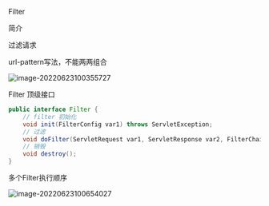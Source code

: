 Filter

简介

过滤请求

url-pattern写法，不能两两组合

![image-20220623100355727](\picture\image-20220623100355727.png)

Filter 顶级接口

```java
public interface Filter {
    // filter 初始化
    void init(FilterConfig var1) throws ServletException;
    // 过滤
    void doFilter(ServletRequest var1, ServletResponse var2, FilterChain var3) throws IOException, ServletException;
    // 销毁
    void destroy();
}
```



多个Filter执行顺序

![image-20220623100654027](\picture\image-20220623100654027.png)